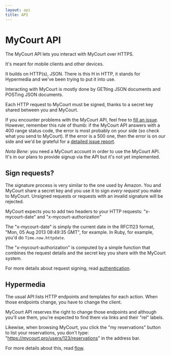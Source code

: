 ```yaml
---
layout: api
title: API
---
```


# MyCourt API

The MyCourt API lets you interact with MyCourt over HTTPS.

It's meant for mobile clients and other devices.

It builds on HTTP(s), JSON. There is this H in HTTP, it stands for Hypermedia and we've been trying to put it into use.

Interacting with MyCourt is mostly done by GETting JSON documents and POSTing JSON documents.

Each HTTP request to MyCourt must be signed, thanks to a secret key shared between you and MyCourt.

If you encounter problems with the MyCourt API, feel free to [fill an issue](https://github.com/mycourtpro/mycourtpro.github.io/issues). However, remember this rule of thumb: if the MyCourt API answers with a 400 range status code, the error is most probably on your side (so check what you send to MyCourt). If the error is a 500 one, then the error is on our side and we'd be grateful for a [detailed issue report](http://www.chiark.greenend.org.uk/~sgtatham/bugs.html).

*Nota Bene*: you need a MyCourt account in order to use the MyCourt API. It's in our plans to provide signup via the API but it's not yet implemented.


<h2 id="signing">Sign requests?</h2>

The signature process is very similar to the one used by Amazon. You and MyCourt share a secret key and you use it to sign _every request_ you make to MyCourt. Unsigned requests or requests with an invalid signature will be rejected.

MyCourt expects you to add two headers to your HTTP requests: "x-mycourt-date" and "x-mycourt-authorization"

The "x-mycourt-date" is simply the current date in the RFC1123 format, "Mon, 05 Aug 2013 08:49:35 GMT", for example. In Ruby, for example, you'd do ```Time.now.httpdate```.

The "x-mycourt-authorization" is computed by a simple function that combines the request details and the secret key you share with the MyCourt system.

For more details about request signing, read [authentication](auth.html).


<h2 id="hypermedia">Hypermedia</h2>

The usual API lists HTTP endpoints and templates for each action. When those endpoints change, you have to change the client.

MyCourt API reserves the right to change those endpoints and although you'll use them, you're expected to find them via links and their "rel" labels.

Likewise, when browsing MyCourt, you click the "my reservations" button to list your reservations, you don't type: "https://mycourt.pro/users/123/reservations" in the address bar.

For more details about this, read [flow](flow.html).

